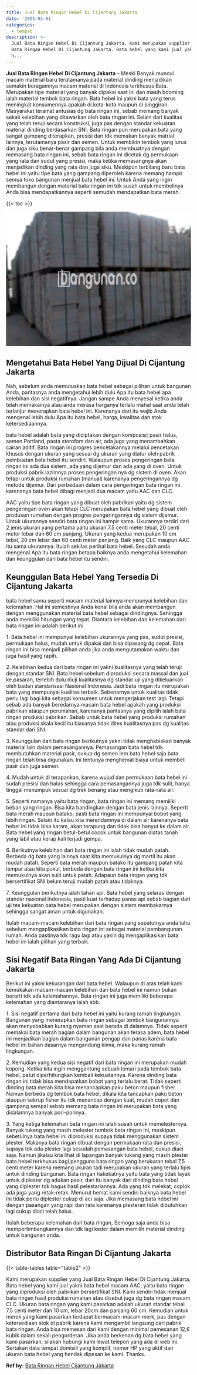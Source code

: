 ```yaml
---
title: Jual Bata Ringan Hebel Di Cijantung Jakarta
date: '2025-03-01'
categories:
  - tempat
description: >-
  Jual Bata Ringan Hebel Di Cijantung Jakarta. Kami merupakan supplier yang Jual
  Bata Ringan Hebel Di Cijantung Jakarta. Bata hebel yang kami jual yakni bata
  h...
---
```


**Jual Bata Ringan Hebel Di Cijantung Jakarta** – Meski Banyak muncul macam material baru terutamanya pada material dinding menjadikan semakin beragamnya macam material di Indonesia terkhusus Bata. Merupakan tipe material yang banyak dipakai saat ini dan masih booming ialah material tembok bata ringan. Bata hebel ini yakni bata yang terus meningkat konsumennya apakah di kota-kota maupun di pinggiran. Masyarakat teramat antusias dg bata ringan ini, sebab memang banyak sekali kelebihan yang ditawarkan oleh bata ringan ini. Selain dari kualitas yang telah teruji secara konstruksi, juga pas dengan standar kekuatan material dinding berdasarkan SNI. Bata ringan pun merupakan bata yang sangat gampang diterapkan, presisi dan tdk memakan banyak matrial lainnya, terutamanya pasir dan semen. Untuk membikin tembok yang lurus dan juga siku benar-benar gampang bila anda membuatnya dengan memasang bata ringan ini, sebab bata ringan ini dicetak dg permukaan yang rata dan sudut yang presisi, maka ketika memasangnya akan menjadikan dinding yang rata dan juga siku. Meskipun terbilang baru bata hebel ini yaitu tipe bata yang gampang diperoleh karena memang hampir semua toko bangunan menjual bata hebel ini. Untuk Anda yang ingin membangun dengan material bata ringan ini tdk susah untuk membelinya Anda bisa mendapatkannya seperti semudah mendapatkan bata merah.

{{< toc >}}

![Jual Bata Ringan Hebel Di Cijantung Jakarta](/images/jual-hebel-murah-17.png)

## Mengetahui Bata Hebel Yang Dijual Di Cijantung Jakarta

Nah, sebelum anda memutuskan bata hebel sebagai pilihan untuk bangunan Anda, pantasnya anda mengetahui lebih dulu Apa itu bata hebel apa kelebihan dan sisi negatifnya. Jangan sampe Anda menyesal ketika anda telah memakainya atau anda merasa harganya terlalu mahal saat anda telah terlanjur menerapkan bata hebel ini. Karenanya dari itu wajib Anda mengenal lebih dulu Apa itu bata hebel, harga, kwalitas dan stok ketersediaannya.

bata hebel adalah bata yang diciptakan dengan komposisi; pasir halus, semen Portland, pasta sterofom dan air, ada juga yang menambahkan cairan aditif. Bata ringan ini progres pencetakannya melalui pencetakan khusus dengan ukuran yang sesuai dg ukuran yang diatur oleh pabrik pembuatan bata hebel itu sendiri. Walaupun proses pengeringan bata ringan ini ada dua sistem, ada yang dijemur dan ada yang di oven. Untuk produksi pabrik lazimnya proses pengeringan nya dg sistem di oven. Akan tetapi untuk produksi rumahan (manual) karenanya pengeringannya dg metode dijemur. Dari perbedaan dalam cara pengeringan bata ringan ini karenanya bata hebel dibagi menjadi dua macam yaitu AAC dan CLC.

AAC yaitu tipe bata ringan yang dibuat oleh pabrikan yaitu dg sistem pengeringan oven akan tetapi CLC merupakan bata hebel yang dibuat oleh produsen rumahan dengan progres pengeringannya dg sistem dijemur. Untuk ukurannya sendiri bata ringan ini hampir sama. Ukurannya terdiri dari 2 jenis ukuran yang pertama yaitu ukuran 7.5 centi meter tebal, 20 centi meter lebar dan 60 cm panjang. Ukuran yang kedua merupakan 10 cm tebal, 20 cm lebar dan 60 centi meter panjang. Baik yang CLC maupun AAC itu sama ukurannya. Itulah sekilas perihal bata hebel. Sesudah anda mengenal Apa itu bata ringan betapa baiknya anda mengetahui kelemahan dan keunggulan dari bata hebel itu sendiri.

## Keunggulan Bata Hebel Yang Tersedia Di Cijantung Jakarta

bata hebel sama seperti macam material lainnya mempunyai kelebihan dan kelemahan. Hal ini semestinya Anda kenal bila anda akan membangun dengan menggunakan material bata hebel sebagai dindingnya. Sehingga anda memiliki hitungan yang tepat. Diantara kelebihan dan kelemahan dari bata ringan ini adalah berikut ini.

1\. Bata hebel ini mempunyai kelebihan ukurannya yang pas, sudut presisi, permukaan halus, mudah untuk dipakai dan bisa dipasang dg cepat. Bata ringan ini bisa menjadi pilihan anda jika anda mengutamakan waktu dan juga hasil yang rapih.

2\. Kelebihan kedua dari bata ringan ini yakni kualitasnya yang telah teruji dengan standar SNI. Bata hebel sebelum diproduksi secara massal dan jual ke pasaran, terlebih dulu diuji kualitasnya dg standar uji yang dikeluarkan oleh badan standarisasi Nasional Indonesia. Jadi bata ringan itu merupakan bata yang mempunyai kualitas terbaik. Sebenarnya untuk kualitas tidak perlu lagi bagi kita sebagai konsumen untuk mengerjakan test lagi. Tetapi sebab ada banyak beredarnya macam bata hebel apakah yang produksi pabrikan ataupun perumahan, karenanya pantasnya yang dipilih ialah bata ringan produksi pabrikan. Sebab untuk bata hebel yang produksi rumahan atau produksi skala kecil itu biasanya tidak dites kualitasnya pas dg kualitas standar dari SNI.

3\. Keunggulan dari bata ringan berikutnya yakni tidak menghabiskan banyak material lain dalam pemasangannya. Pemasangan bata hebel tdk membutuhkan material pasir, cukup dg semen lem bata hebel saja bata ringan telah bisa digunakan. Ini tentunya menghemat biaya untuk membeli pasir dan juga semen.

4\. Mudah untuk di terapankan, karena wujud dan permukaan bata hebel ini sudah presisi dan halus sehingga cara pemasangannya juga tdk sulit, hanya tinggal menumpuk sesuai dg trek benang atau mengikuti rata-rata air.

5\. Seperti namanya yaitu bata ringan, bata ringan ini memang memiliki beban yang ringan. Bisa kita bandingkan dengan bata jenis lainnya. Seperti bata merah maupun batako, pasti bata ringan ini mempunyai bobot yang lebih ringan. Selain itu kalau kita merendamnya di dalam air karenanya bata hebel ini tidak bisa karam, akan terapung dan tidak bisa hanyut ke dalam air. Bata hebel yang ringan betul-betul cocok untuk bangunan diatas tanah yang labil atau kerap kali terjadi gempa.

6\. Berikutnya kelebihan dari bata ringan ini ialah tidak mudah patah. Berbeda dg bata yang lainnya saat kita memukulnya dg martil itu akan mudah patah. Seperti bata merah maupun batako itu gampang patah kita lempar atau kita pukul, berbeda dengan bata ringan ini ketika kita memukulnya akan sulit untuk patah. Adapaun bata ringan yang tdk bersertifikat SNI belum teruji mudah patah atau tidaknya.

7\. Keunggulan berikutnya ialah tahan api. Bata hebel yang selaras dengan standar nasional Indonesia, pasti kuat terhadap panas api sebab bagian dari uji tes kekuatan bata hebel merupakan dengan sistem membakarnya sehingga sangat aman untuk digunakan.

Itulah macam-macam kelebihan dari bata ringan yang sepatutnya anda tahu sebelum mengaplikasikan bata ringan ini sebagai material pembangunan rumah. Anda pastinya tdk ragu lagi atau yakin dg mengaplikasikan bata hebel ini ialah pilihan yang terbaik.

## Sisi Negatif Bata Ringan Yang Ada Di Cijantung Jakarta

Berikut ini yakni kekurangan dari bata hebel. Walaupun di atas telah kami kemukakan macam-macam kelebihan dari bata hebel ini namun bukan berarti tdk ada kelemahannya. Bata ringan ini juga memiliki beberapa kelemahan yang diantaranya ialah sbb.

1\. Sisi negatif pertama dari bata hebel ini yaitu kurang ramah lingkungan. Bangunan yang menerapkan bata ringan sebagai tembok bangunannya akan menyebabkan kurang nyaman saat berada di dalamnya. Tidak seperti memakai bata merah bagian dalam bangunan akan terasa adem, bata hebel ini menjadikan bagian dalam bangunan pengap dan panas karena bata hebel ini bahan dasarnya mengandung kimia, maka kurang ramah lingkungan.

2\. Kemudian yang kedua sisi negatif dari bata ringan ini merupakan mudah kopong. Ketika kita ingin menggantung sebuah lemari pada tembok bata hebel, patut diperhitungkan kembali kekuatannya. Karena dinding bata ringan ini tidak bisa mendapatkan bobot yang terlalu berat. Tidak seperti dinding bata merah kita bisa menancapkan paku beton maupun fisher. Namun berbeda dg tembok bata hebel, dikala kita tancapkan paku beton ataupun sekrup fisher itu tdk menancap dengan kuat, mudah copot dan gampang sempal sebab memang bata ringan ini merupakan bata yang didalamnya banyak pori-porinya.

3\. Yang ketiga kelemahan bata ringan ini ialah susah untuk memelesternya. Banyak tukang yang masih melester tembok bata ringan ini, meskipun sebetulnya bata hebel ini diproduksi supaya tidak menggunakan sistem plester. Makanya bata ringan dibuat dengan permukaan rata dan presisi, supaya tdk ada plester lagi sesudah pemasangan bata hebel, cukup diaci saja. Namun jikalau kita lihat di lapangan banyak tukang yang masih plester bata hebel terkhusus bagi pengguna bata ringan yang berukuran tebal 7,5 centi meter karena memang ukuran tadi merupakan ukuran yang terlalu tipis untuk dinding bangunan. Bata ringan hakekatnya yaitu bata yang tidak layak untuk diplester dg adukan pasir, dari itu banyak dari dinding bata hebel yang diplester tdk bagus hasil pelestariannya. Ada yang tdk melekat, coplok ada juga yang retak-retak. Menurut hemat kami sendiri baiknya bata hebel ini tidak perlu diplester cukup di aci saja. Jika memasang bata hebel ini dengan pasangan yang rapi dan rata karenanya plesteran tidak dibutuhkan lagi cukup diaci telah halus.

Itulah beberapa kelemahan dari bata ringan, Semoga saja anda bisa mempertimbangkannya dan tdk lagi keder dalam memilih material dinding untuk bangunan anda.

## Distributor Bata Ringan Di Cijantung Jakarta

{{< table-tables table="table2" >}}

Kami merupakan supplier yang Jual Bata Ringan Hebel Di Cijantung Jakarta. Bata hebel yang kami jual yakni bata hebel macam AAC, yaitu bata ringan yang diproduksi oleh pabrikan bersertifikat SNI. Kami sendiri tidak menjual bata ringan hasil produksi rumahan atau disebut juga dg bata ringan macam CLC. Ukuran bata ringan yang kami pasarkan adalah ukuran standar tebal 7,5 centi meter dan 10 cm, lebar 20cm dan panjang 60 cm. Kemudian untuk merek yang kami pasarkan terdapat bermacam-macam merk, pas dengan ketersediaan stok di pabrik karena kami mengambil langsung dari pabrik bata ringan. Anda bisa memesan dari kami dengan minimal pemesanan 12,6 kubik dalam sekali pengorderan. Jika anda berkenan dg bata hebel yang kami pasarkan, silakan hubungi kami lewat telepon yang ada di web ini. Sertakan data tempat domisili yang komplit, nomor HP yang aktif dan ukuran bata hebel yang hendak dipesan ke kami. Thanks.

**Ref by:** [Bata Ringan Hebel Cijantung Jakarta](https://id.wikipedia.org/wiki/Bata)

